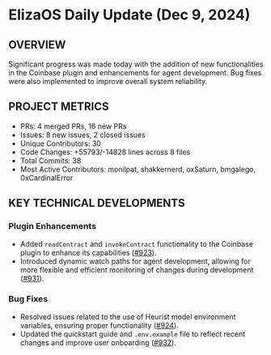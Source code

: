 # ElizaOS Daily Update (Dec 9, 2024)

## OVERVIEW 
Significant progress was made today with the addition of new functionalities in the Coinbase plugin and enhancements for agent development. Bug fixes were also implemented to improve overall system reliability.

## PROJECT METRICS
- PRs: 4 merged PRs, 16 new PRs
- Issues: 8 new issues, 2 closed issues
- Unique Contributors: 30
- Code Changes: +55793/-14828 lines across 8 files
- Total Commits: 38
- Most Active Contributors: monilpat, shakkernerd, oxSaturn, bmgalego, 0xCardinalError

## KEY TECHNICAL DEVELOPMENTS

### Plugin Enhancements
- Added `readContract` and `invokeContract` functionality to the Coinbase plugin to enhance its capabilities ([#923](https://github.com/elizaos/eliza/pull/923)).
- Introduced dynamic watch paths for agent development, allowing for more flexible and efficient monitoring of changes during development ([#931](https://github.com/elizaos/eliza/pull/931)).

### Bug Fixes
- Resolved issues related to the use of Heurist model environment variables, ensuring proper functionality ([#924](https://github.com/elizaos/eliza/pull/924)).
- Updated the quickstart guide and `.env.example` file to reflect recent changes and improve user onboarding ([#932](https://github.com/elizaos/eliza/pull/932)).